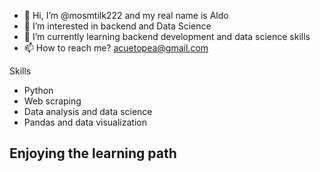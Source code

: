 - 👋 Hi, I’m @mosmtilk222 and my real name is Aldo 
- 👀 I’m interested in backend and Data Science
- 🌱 I’m currently learning backend development and data science skills
- 📫 How to reach me? acuetopea@gmail.com

Skills 
- Python
- Web scraping 
- Data analysis and data science 
- Pandas and data visualization 

## **Enjoying the learning path**
